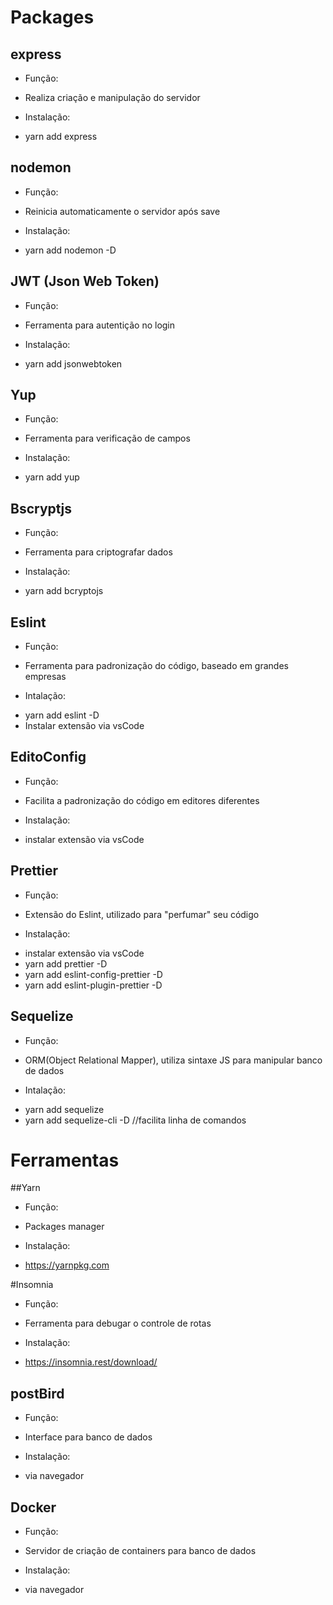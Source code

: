 # Packages

## express
* Função: 
- Realiza criação e manipulação do servidor
* Instalação:
- yarn add express

## nodemon
* Função:
- Reinicia automaticamente o servidor após save
* Instalação:
- yarn add nodemon -D

## JWT (Json Web Token)
* Função:
- Ferramenta para autentição no login
* Instalação: 
- yarn add jsonwebtoken

## Yup
* Função:
- Ferramenta para verificação de campos
* Instalação: 
- yarn add yup

## Bscryptjs
* Função:
- Ferramenta para criptografar dados
* Instalação:
- yarn add bcryptojs

## Eslint
* Função:
- Ferramenta para padronização do código, baseado em grandes empresas
* Intalação: 
- yarn add eslint -D
- Instalar extensão via vsCode

## EditoConfig
* Função:
- Facilita a padronização do código em editores diferentes
* Instalação:
- instalar extensão via vsCode

## Prettier
* Função:
- Extensão do Eslint, utilizado para "perfumar" seu código
* Instalação:
- instalar extensão via vsCode
- yarn add prettier -D
- yarn add eslint-config-prettier -D
- yarn add eslint-plugin-prettier -D

## Sequelize
* Função:
- ORM(Object Relational Mapper), utiliza sintaxe JS para manipular banco de dados
* Intalação: 
- yarn add sequelize
- yarn add sequelize-cli -D //facilita linha de comandos


# Ferramentas

##Yarn
* Função:
- Packages manager
* Instalação: 
- https://yarnpkg.com

#Insomnia
* Função:
- Ferramenta para debugar o controle de rotas
* Instalação: 
- https://insomnia.rest/download/

## postBird
* Função:
- Interface para banco de dados
* Instalação: 
- via navegador

## Docker
* Função: 
- Servidor de criação de containers para banco de dados
* Instalação:
- via navegador



